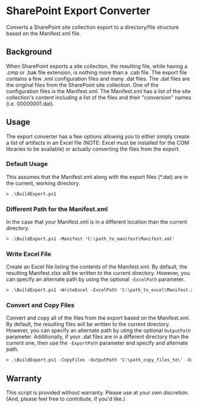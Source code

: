 # SharePoint Export Converter
Converts a SharePoint site collection export to a directory/file structure based on the Manifest.xml file.

## Background
When SharePoint exports a site collection, the resulting file, while having a .cmp or .bak file extension, is nothing more than a .cab file.  The export file contains a few .xml configuration files and many .dat files.  The .dat files are the original files from the SharePoint site collection.  One of the configuration files is the Manifest.xml.  The Manifest.xml has a list of the site collection's content including a list of the files and their "conversion" names (i.e. 00000001.dat). 

## Usage
The export converter has a few options allowing you to either simply create a list of artifacts in an Excel file (NOTE: Excel must be installed for the COM libraries to be available) or actually converting the files from the export.

### Default Usage
This assumes that the Manifest.xml along with the export files (*.dat) are in the current, working directory.
```ps
> .\BuildExport.ps1 
```
### Different Path for the Manifest.xml
In the case that your Manifest.xml is in a different location than the current directory.
```ps
> .\BuildExport.ps1 -Manifest 'C:\path_to_manifest\Manifest.xml'
```

### Write Excel File
Create an Excel file listing the contents of the Manifest.xml.  By default, the resulting Manifest.xlsx will be written to the current directory.  However, you can specify an alternate path by using the optional `-ExcelPath` parameter. 
```ps
> .\BuildExport.ps1 -WriteExcel -ExcelPath 'C:\path_to_excel\Manifest.xslx'
```

### Convert and Copy Files
Convert and copy all of the files from the export based on the Manifest.xml.  By default, the resulting files will be written to the current directory.  However, you can specify an alternate path by uting the optional `OutputPath` parameter.  Additionally, if your .dat files are in a different directory than the current one, then use the `-ExportPath` parameter and specify and alternate path.
```ps
> .\BuildExport.ps1 -CopyFiles -OutputPath 'C:\path_copy_files_to\' -ExportPath 'C:\path_to_exported_dat_files\'
```
## Warranty
This script is provided without warranty.  Please use at your own discretion.  (And, please feel free to contribute, if you'd like.)	